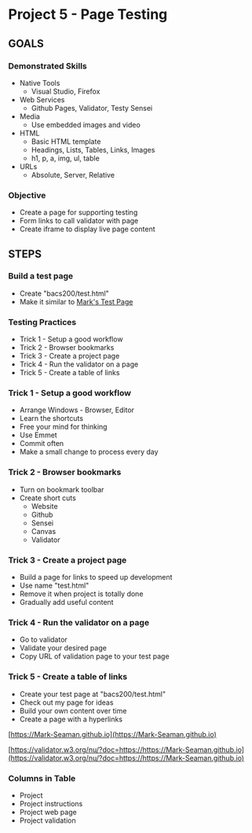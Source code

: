 # Project 5 - Page Testing

## GOALS

### Demonstrated Skills

* Native Tools
    * Visual Studio, Firefox
* Web Services
    * Github Pages, Validator, Testy Sensei
* Media
    * Use embedded images and video
* HTML
    * Basic HTML template
    * Headings, Lists, Tables, Links, Images
    * h1, p, a, img, ul, table
* URLs
    * Absolute, Server, Relative


### Objective

* Create a page for supporting testing
* Form links to call validator with page
* Create iframe to display live page content


## STEPS

### Build a test page
* Create "bacs200/test.html"
* Make it similar to [Mark's Test Page](https://mark-seaman.github.io/demo/week5/test.html)


### Testing Practices
* Trick 1 - Setup a good workflow
* Trick 2 - Browser bookmarks
* Trick 3 - Create a project page
* Trick 4 - Run the validator on a page
* Trick 5 - Create a table of links

 
### Trick 1 - Setup a good workflow
* Arrange Windows - Browser, Editor
* Learn the shortcuts
* Free your mind for thinking
* Use Emmet
* Commit often
* Make a small change to process every day


###  Trick 2 - Browser bookmarks
* Turn on bookmark toolbar
* Create short cuts
    * Website
    * Github
    * Sensei
    * Canvas
    * Validator


### Trick 3 - Create a project page
* Build a page for links to speed up development
* Use name "test.html"
* Remove it when project is totally done
* Gradually add useful content


### Trick 4 - Run the validator on a page
* Go to validator
* Validate your desired page
* Copy URL of validation page to your test page


### Trick 5 - Create a table of links
* Create your test page at "bacs200/test.html"
* Check out my page for ideas
* Build your own content over time
* Create a page with a hyperlinks

[https://Mark-Seaman.github.io](https://Mark-Seaman.github.io)

[https://validator.w3.org/nu/?doc=https://https://Mark-Seaman.github.io](https://validator.w3.org/nu/?doc=https://https://Mark-Seaman.github.io)


### Columns in Table
* Project 
* Project instructions
* Project web page
* Project validation


